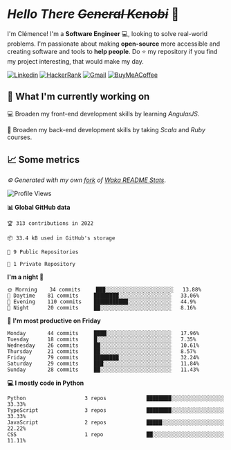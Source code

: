 <!---
chomelc/chomelc is a ✨ special ✨ repository because its `README.md` (this file) appears on your GitHub profile.
You can click the Preview link to take a look at your changes.
--->

# *Hello There ~~General Kenobi~~* :vulcan_salute:

I'm Clémence! I'm a **Software Engineer** :computer:, looking to solve real-world problems. I'm passionate about making **open-source** more accessible and creating software and tools to **help people**. Do :star: my repository if you find my project interesting, that would make my day.

<!-- Badges -->
[![Linkedin](https://img.shields.io/badge/-ClémenceChomel-blue?style=flat&logo=Linkedin&logoColor=white)](https://www.linkedin.com/in/clemencechomel/)
[![HackerRank](https://img.shields.io/badge/-clemence_chomel-islamicgreen?style=flat&logo=HackerRank&logoColor=black)](https://www.hackerrank.com/clemence_chomel?hr_r=1)
[![Gmail](https://img.shields.io/badge/-clemence.chomel-c14438?style=flat&logo=Gmail&logoColor=white)](mailto:clemence.chomel@gmail.com)
[![BuyMeACoffee](https://img.shields.io/badge/-chomelcl-yellow?style=flat&logo=buymeacoffee&logoColor=black)](https://www.buymeacoffee.com/chomelcl)

## :open_file_folder: What I'm currently working on

:computer: Broaden my front-end development skills by learning *AngularJS*.

:open_book: Broaden my back-end development skills by taking *Scala* and *Ruby* courses.

## :chart_with_upwards_trend: Some metrics

*:gear: Generated with my own [fork](https://github.com/chomelc/waka-readme-stats) of [Waka README Stats](https://github.com/anmol098/waka-readme-stats)*.

<!--START_SECTION:waka-->
![Profile Views](http://img.shields.io/badge/Profile%20Views-6-orange)

**📊 Global GitHub data** 

```text
🏆 313 contributions in 2022

📦 33.4 kB used in GitHub's storage 

📜 9 Public Repositories 

🔑 1 Private Repository 

```
**I'm a night 🦉** 

```text
🌞 Morning    34 commits     ███░░░░░░░░░░░░░░░░░░░░░░   13.88% 
🌆 Daytime    81 commits     ████████░░░░░░░░░░░░░░░░░   33.06% 
🌃 Evening    110 commits    ███████████░░░░░░░░░░░░░░   44.9% 
🌙 Night      20 commits     ██░░░░░░░░░░░░░░░░░░░░░░░   8.16%

```
📅 **I'm most productive on Friday** 

```text
Monday       44 commits     ████░░░░░░░░░░░░░░░░░░░░░   17.96% 
Tuesday      18 commits     █░░░░░░░░░░░░░░░░░░░░░░░░   7.35% 
Wednesday    26 commits     ██░░░░░░░░░░░░░░░░░░░░░░░   10.61% 
Thursday     21 commits     ██░░░░░░░░░░░░░░░░░░░░░░░   8.57% 
Friday       79 commits     ████████░░░░░░░░░░░░░░░░░   32.24% 
Saturday     29 commits     ███░░░░░░░░░░░░░░░░░░░░░░   11.84% 
Sunday       28 commits     ██░░░░░░░░░░░░░░░░░░░░░░░   11.43%

```


**💻 I mostly code in Python** 

```text
Python                   3 repos             ████████░░░░░░░░░░░░░░░░░   33.33% 
TypeScript               3 repos             ████████░░░░░░░░░░░░░░░░░   33.33% 
JavaScript               2 repos             █████░░░░░░░░░░░░░░░░░░░░   22.22% 
CSS                      1 repo              ██░░░░░░░░░░░░░░░░░░░░░░░   11.11%

```



<!--END_SECTION:waka-->